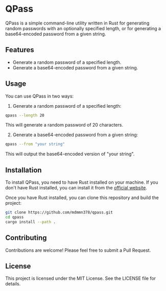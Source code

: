 # QPass

QPass is a simple command-line utility written in Rust for generating random passwords with an optionally specified length, or for generating a base64-encoded password from a given string.

## Features

- Generate a random password of a specified length.
- Generate a base64-encoded password from a given string.

## Usage

You can use QPass in two ways:

1. Generate a random password of a specified length:

```sh
qpass --length 20
```

This will generate a random password of 20 characters.

2. Generate a base64-encoded password from a given string:

```sh
qpass --from "your string"
```

This will output the base64-encoded version of "your string".

## Installation

To install QPass, you need to have Rust installed on your machine. If you don't have Rust installed, you can install it from the [official website](https://www.rust-lang.org/tools/install).

Once you have Rust installed, you can clone this repository and build the project:

```sh
git clone https://github.com/mdmmn378/qpass.git
cd qpass
cargo install --path .
```

## Contributing

Contributions are welcome! Please feel free to submit a Pull Request.

## License

This project is licensed under the MIT License. See the LICENSE file for details.
